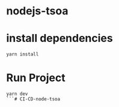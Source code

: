 # nodejs-tsoa

# install dependencies
```
yarn install
```

# Run Project
```
yarn dev
```# CI-CD-node-tsoa
